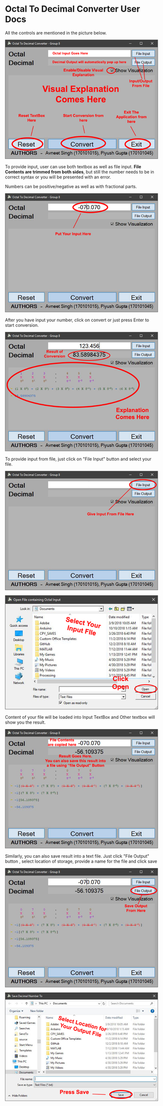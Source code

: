 # Octal To Decimal Converter User Docs

All the controls are mentioned in the picture below.

![Introduction To Controls](Images/1.jpg)

To provide input, user can use both textbox as well as file input. **File Contents are trimmed from both sides**, but still the number needs to be in correct syntax or you will be presented with an error.

Numbers can be positive/negative as well as with fractional parts.

![Providing User Input](Images/2.jpg)

After you have input your number, click on convert or just press Enter to start conversion.

![Getting Output](Images/3.jpg)

To provide input from file, just click on "File Input" button and select your file.

![Input From File](Images/8.jpg)

![Selecting Input From File](Images/4.jpg)

Content of your file will be loaded into Input TextBox and Other textbox will show you the result.

![File I/O](Images/5.jpg)

Similarly, you can also save result into a text file. Just click "File Output" button , select location of storage, provide a name for the file and click save

![Save Output](Images/7.jpg)

![Saving Output To File](Images/6.jpg)